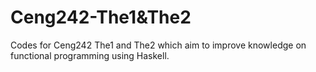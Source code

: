 # Ceng242-The1&The2
Codes for Ceng242 The1 and The2 which aim to improve knowledge on functional programming using Haskell.
